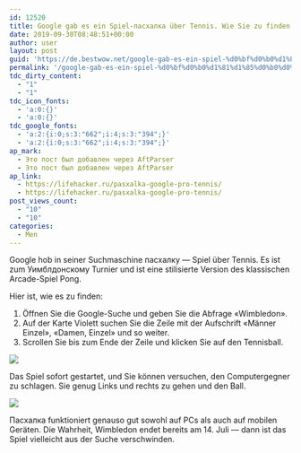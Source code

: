 ```yaml
---
id: 12520
title: Google gab es ein Spiel-пасхалка über Tennis. Wie Sie zu finden
date: 2019-09-30T08:48:51+00:00
author: user
layout: post
guid: 'https://de.bestwow.net/google-gab-es-ein-spiel-%d0%bf%d0%b0%d1%81%d1%85%d0%b0%d0%bb%d0%ba%d0%b0-uber-tennis-wie-sie-zu-finden/'
permalink: '/google-gab-es-ein-spiel-%d0%bf%d0%b0%d1%81%d1%85%d0%b0%d0%bb%d0%ba%d0%b0-uber-tennis-wie-sie-zu-finden/'
tdc_dirty_content:
  - "1"
  - "1"
tdc_icon_fonts:
  - 'a:0:{}'
  - 'a:0:{}'
tdc_google_fonts:
  - 'a:2:{i:0;s:3:"662";i:4;s:3:"394";}'
  - 'a:2:{i:0;s:3:"662";i:4;s:3:"394";}'
ap_mark:
  - Это пост был добавлен через AftParser
  - Это пост был добавлен через AftParser
ap_link:
  - https://lifehacker.ru/pasxalka-google-pro-tennis/
  - https://lifehacker.ru/pasxalka-google-pro-tennis/
post_views_count:
  - "10"
  - "10"
categories:
  - Men
---
```

Google hob in seiner Suchmaschine пасхалку — Spiel über Tennis. Es ist zum Уимблдонскому Turnier und ist eine stilisierte Version des klassischen Arcade-Spiel Pong.

Hier ist, wie es zu finden:

  1. Öffnen Sie die Google-Suche und geben Sie die Abfrage «Wimbledon».
  2. Auf der Karte Violett suchen Sie die Zeile mit der Aufschrift «Männer Einzel», «Damen, Einzel» und so weiter.
  3. Scrollen Sie bis zum Ende der Zeile und klicken Sie auf den Tennisball.

![](https://de.bestwow.net/wp-content/uploads/2019/09/v-google-poyavilas-igra-pashalka-pro-tennis-kak-ee-nayti-1.jpg) 

Das Spiel sofort gestartet, und Sie können versuchen, den Computergegner zu schlagen. Sie genug Links und rechts zu gehen und den Ball.

![](https://de.bestwow.net/wp-content/uploads/2019/09/v-google-poyavilas-igra-pashalka-pro-tennis-kak-ee-nayti-2.jpg) 

Пасхалка funktioniert genauso gut sowohl auf PCs als auch auf mobilen Geräten. Die Wahrheit, Wimbledon endet bereits am 14. Juli — dann ist das Spiel vielleicht aus der Suche verschwinden.